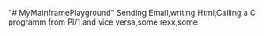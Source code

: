 "# MyMainframePlayground" 
Sending Email,writing Html,Calling a C programm from Pl/1 and vice versa,some rexx,some
